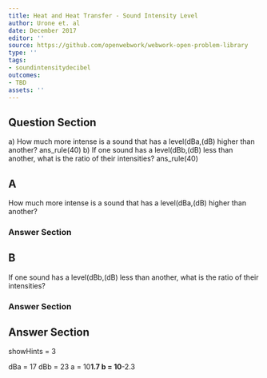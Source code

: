```yaml
---
title: Heat and Heat Transfer - Sound Intensity Level
author: Urone et. al
date: December 2017
editor: ''
source: https://github.com/openwebwork/webwork-open-problem-library
type: ''
tags:
- soundintensitydecibel
outcomes:
- TBD
assets: ''
---
```


## Question Section 

a) How much more intense is a sound that has a level(dBa,(dB) higher than another?
ans_rule(40)
b) If one sound has a level(dBb,(dB) less than another, what is the ratio of their intensities?
ans_rule(40)
## A
How much more intense is a sound that has a level(dBa,(dB) higher than another?
### Answer Section
## B
If one sound has a level(dBb,(dB) less than another, what is the ratio of their intensities?
### Answer Section


## Answer Section

showHints = 3

dBa = 17
dBb = 23
a = 10**1.7
b = 10**-2.3